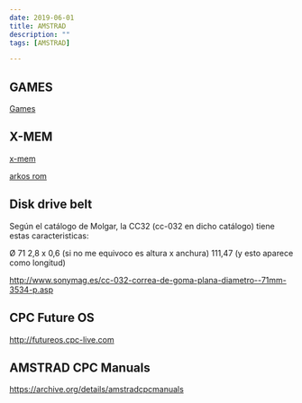 ```yaml
---
date: 2019-06-01
title: AMSTRAD
description: ""
tags: [AMSTRAD]

---
```


## GAMES

[Games](games.md)


## X-MEM

[x-mem](x-mem.md)

[arkos rom](arkos-rom.md)


## Disk drive belt

Según el catálogo de Molgar, la CC32 (cc-032 en dicho catálogo) tiene estas caracteristicas:

Ø 71
2,8 x 0,6 (si no me equivoco es altura x anchura)
111,47 (y esto aparece como longitud)

http://www.sonymag.es/cc-032-correa-de-goma-plana-diametro--71mm-3534-p.asp

## CPC Future OS

http://futureos.cpc-live.com


## AMSTRAD CPC Manuals

https://archive.org/details/amstradcpcmanuals